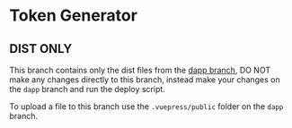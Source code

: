 # Token Generator

## DIST ONLY
This branch contains only the dist files from the [dapp branch](https://github.com/bit-business/coinmaker/tree/dapp), DO NOT make any changes directly to this branch, instead make your changes on the `dapp` branch and run the deploy script.

To upload a file to this branch use the `.vuepress/public` folder on the `dapp` branch.


